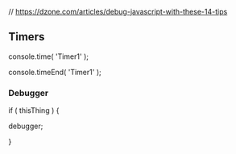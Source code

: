 
// https://dzone.com/articles/debug-javascript-with-these-14-tips



## Timers


console.time( 'Timer1' );

console.timeEnd( 'Timer1' );





### Debugger

if ( thisThing ) {

debugger;

}

